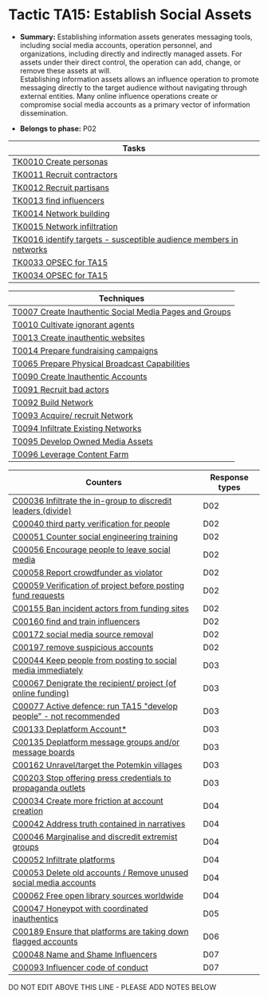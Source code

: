 # Tactic TA15: Establish Social Assets

* **Summary:** Establishing information assets generates messaging tools, including social media accounts,  operation personnel, and organizations, including directly and indirectly managed assets. For assets under their direct control, the operation can add,  change, or remove these assets at will.  
Establishing information assets allows an influence operation to promote messaging directly to  the target audience without navigating through external entities. Many online influence operations create or compromise social media accounts as a primary vector of information  dissemination.

* **Belongs to phase:** P02



| Tasks |
| ----- |
| [TK0010 Create personas](../generated_pages/tasks/TK0010.md) |
| [TK0011 Recruit contractors](../generated_pages/tasks/TK0011.md) |
| [TK0012 Recruit partisans](../generated_pages/tasks/TK0012.md) |
| [TK0013 find influencers](../generated_pages/tasks/TK0013.md) |
| [TK0014 Network building](../generated_pages/tasks/TK0014.md) |
| [TK0015 Network infiltration](../generated_pages/tasks/TK0015.md) |
| [TK0016 identify targets - susceptible audience members in networks](../generated_pages/tasks/TK0016.md) |
| [TK0033 OPSEC for TA15](../generated_pages/tasks/TK0033.md) |
| [TK0034 OPSEC for TA15](../generated_pages/tasks/TK0034.md) |



| Techniques |
| ---------- |
| [T0007 Create Inauthentic Social Media Pages and Groups](../generated_pages/techniques/T0007.md) |
| [T0010 Cultivate ignorant agents](../generated_pages/techniques/T0010.md) |
| [T0013 Create inauthentic websites](../generated_pages/techniques/T0013.md) |
| [T0014 Prepare fundraising campaigns](../generated_pages/techniques/T0014.md) |
| [T0065 Prepare Physical Broadcast Capabilities](../generated_pages/techniques/T0065.md) |
| [T0090 Create Inauthentic Accounts](../generated_pages/techniques/T0090.md) |
| [T0091 Recruit bad actors](../generated_pages/techniques/T0091.md) |
| [T0092 Build Network](../generated_pages/techniques/T0092.md) |
| [T0093 Acquire/ recruit Network](../generated_pages/techniques/T0093.md) |
| [T0094 Infiltrate Existing Networks](../generated_pages/techniques/T0094.md) |
| [T0095 Develop Owned Media Assets](../generated_pages/techniques/T0095.md) |
| [T0096 Leverage Content Farm](../generated_pages/techniques/T0096.md) |



| Counters | Response types |
| -------- | -------------- |
| [C00036 Infiltrate the in-group to discredit leaders (divide)](../generated_pages/counters/C00036.md) | D02 |
| [C00040 third party verification for people](../generated_pages/counters/C00040.md) | D02 |
| [C00051 Counter social engineering training](../generated_pages/counters/C00051.md) | D02 |
| [C00056 Encourage people to leave social media](../generated_pages/counters/C00056.md) | D02 |
| [C00058 Report crowdfunder as violator](../generated_pages/counters/C00058.md) | D02 |
| [C00059 Verification of project before posting fund requests](../generated_pages/counters/C00059.md) | D02 |
| [C00155 Ban incident actors from funding sites](../generated_pages/counters/C00155.md) | D02 |
| [C00160 find and train influencers](../generated_pages/counters/C00160.md) | D02 |
| [C00172 social media source removal](../generated_pages/counters/C00172.md) | D02 |
| [C00197 remove suspicious accounts](../generated_pages/counters/C00197.md) | D02 |
| [C00044 Keep people from posting to social media immediately](../generated_pages/counters/C00044.md) | D03 |
| [C00067 Denigrate the recipient/ project (of online funding)](../generated_pages/counters/C00067.md) | D03 |
| [C00077 Active defence: run TA15 "develop people” - not recommended](../generated_pages/counters/C00077.md) | D03 |
| [C00133 Deplatform Account*](../generated_pages/counters/C00133.md) | D03 |
| [C00135 Deplatform message groups and/or message boards](../generated_pages/counters/C00135.md) | D03 |
| [C00162 Unravel/target the Potemkin villages](../generated_pages/counters/C00162.md) | D03 |
| [C00203 Stop offering press credentials to propaganda outlets](../generated_pages/counters/C00203.md) | D03 |
| [C00034 Create more friction at account creation](../generated_pages/counters/C00034.md) | D04 |
| [C00042 Address truth contained in narratives](../generated_pages/counters/C00042.md) | D04 |
| [C00046 Marginalise and discredit extremist groups](../generated_pages/counters/C00046.md) | D04 |
| [C00052 Infiltrate platforms](../generated_pages/counters/C00052.md) | D04 |
| [C00053 Delete old accounts / Remove unused social media accounts](../generated_pages/counters/C00053.md) | D04 |
| [C00062 Free open library sources worldwide](../generated_pages/counters/C00062.md) | D04 |
| [C00047 Honeypot with coordinated inauthentics](../generated_pages/counters/C00047.md) | D05 |
| [C00189 Ensure that platforms are taking down flagged accounts](../generated_pages/counters/C00189.md) | D06 |
| [C00048 Name and Shame Influencers](../generated_pages/counters/C00048.md) | D07 |
| [C00093 Influencer code of conduct](../generated_pages/counters/C00093.md) | D07 |


DO NOT EDIT ABOVE THIS LINE - PLEASE ADD NOTES BELOW